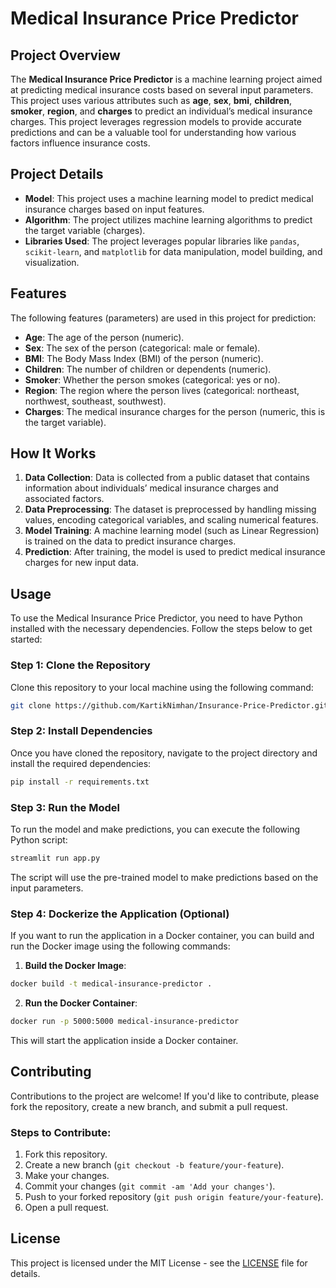 # Medical Insurance Price Predictor

## Project Overview

The **Medical Insurance Price Predictor** is a machine learning project aimed at predicting medical insurance costs based on several input parameters. This project uses various attributes such as **age**, **sex**, **bmi**, **children**, **smoker**, **region**, and **charges** to predict an individual’s medical insurance charges. This project leverages regression models to provide accurate predictions and can be a valuable tool for understanding how various factors influence insurance costs.

## Project Details

- **Model**: This project uses a machine learning model to predict medical insurance charges based on input features.
- **Algorithm**: The project utilizes machine learning algorithms to predict the target variable (charges).
- **Libraries Used**: The project leverages popular libraries like `pandas`, `scikit-learn`, and `matplotlib` for data manipulation, model building, and visualization.

## Features

The following features (parameters) are used in this project for prediction:

- **Age**: The age of the person (numeric).
- **Sex**: The sex of the person (categorical: male or female).
- **BMI**: The Body Mass Index (BMI) of the person (numeric).
- **Children**: The number of children or dependents (numeric).
- **Smoker**: Whether the person smokes (categorical: yes or no).
- **Region**: The region where the person lives (categorical: northeast, northwest, southeast, southwest).
- **Charges**: The medical insurance charges for the person (numeric, this is the target variable).

## How It Works

1. **Data Collection**: Data is collected from a public dataset that contains information about individuals’ medical insurance charges and associated factors.
2. **Data Preprocessing**: The dataset is preprocessed by handling missing values, encoding categorical variables, and scaling numerical features.
3. **Model Training**: A machine learning model (such as Linear Regression) is trained on the data to predict insurance charges.
4. **Prediction**: After training, the model is used to predict medical insurance charges for new input data.

## Usage

To use the Medical Insurance Price Predictor, you need to have Python installed with the necessary dependencies. Follow the steps below to get started:

### Step 1: Clone the Repository

Clone this repository to your local machine using the following command:

```bash
git clone https://github.com/KartikNimhan/Insurance-Price-Predictor.git
```

### Step 2: Install Dependencies

Once you have cloned the repository, navigate to the project directory and install the required dependencies:

```bash
pip install -r requirements.txt
```

### Step 3: Run the Model

To run the model and make predictions, you can execute the following Python script:

```bash
streamlit run app.py
```

The script will use the pre-trained model to make predictions based on the input parameters.

### Step 4: Dockerize the Application (Optional)

If you want to run the application in a Docker container, you can build and run the Docker image using the following commands:

1. **Build the Docker Image**:

```bash
docker build -t medical-insurance-predictor .
```

2. **Run the Docker Container**:

```bash
docker run -p 5000:5000 medical-insurance-predictor
```

This will start the application inside a Docker container.

## Contributing

Contributions to the project are welcome! If you'd like to contribute, please fork the repository, create a new branch, and submit a pull request.

### Steps to Contribute:

1. Fork this repository.
2. Create a new branch (`git checkout -b feature/your-feature`).
3. Make your changes.
4. Commit your changes (`git commit -am 'Add your changes'`).
5. Push to your forked repository (`git push origin feature/your-feature`).
6. Open a pull request.

## License

This project is licensed under the MIT License - see the [LICENSE](LICENSE) file for details.
